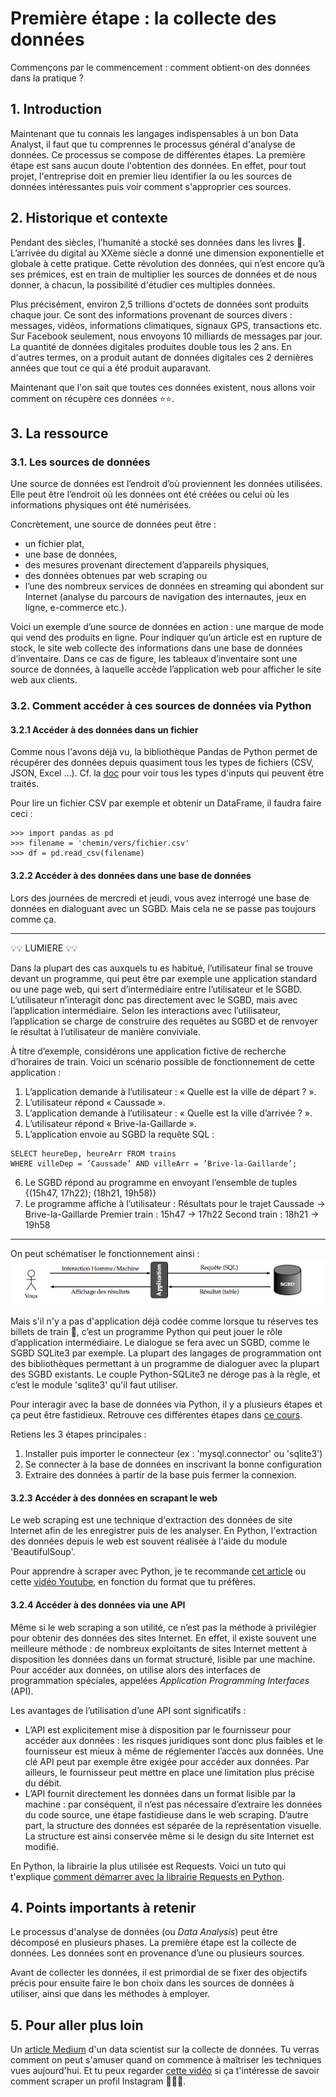 # Première étape : la collecte des données
Commençons par le commencement : comment obtient-on des données dans la pratique ?

## 1. Introduction
Maintenant que tu connais les langages indispensables à un bon Data Analyst, il faut que tu comprennes le processus général d'analyse de données. Ce processus se compose de différentes étapes. La première étape est sans aucun doute l'obtention des données. En effet, pour tout projet, l'entreprise doit en premier lieu identifier la ou les sources de données intéressantes puis voir comment s'approprier ces sources.

## 2. Historique et contexte
Pendant des siècles, l’humanité a stocké ses données dans les livres 📝. L’arrivée du digital au XXème siècle a donné une dimension exponentielle et globale à cette pratique. Cette révolution des données, qui n’est encore qu’à ses prémices, est en train de multiplier les sources de données et de nous donner, à chacun, la possibilité d'étudier ces multiples données.

Plus précisément, environ 2,5 trillions d'octets de données sont produits chaque jour. Ce sont des informations provenant de sources divers : messages, vidéos, informations climatiques, signaux GPS, transactions etc. Sur Facebook seulement, nous envoyons 10 milliards de messages par jour. La quantité de données digitales produites double tous les 2 ans. En d'autres termes, on a produit autant de données digitales ces 2 dernières années que tout ce qui a été produit auparavant. 

Maintenant que l'on sait que toutes ces données existent, nous allons voir comment on récupère ces données ⭐️⭐️.

## 3. La ressource

### 3.1. Les sources de données
Une source de données est l’endroit d’où proviennent les données utilisées. Elle peut être l’endroit où les données ont été créées ou celui où les informations physiques ont été numérisées. 

Concrètement, une source de données peut être : 
- un fichier plat, 
- une base de données, 
- des mesures provenant directement d’appareils physiques, 
- des données obtenues par web scraping ou 
- l’une des nombreux services de données en streaming qui abondent sur Internet (analyse du parcours de navigation des internautes, jeux en ligne, e-commerce etc.).

Voici un exemple d’une source de données en action : une marque de mode qui vend des produits en ligne. Pour indiquer qu’un article est en rupture de stock, le site web collecte des informations dans une base de données d’inventaire. Dans ce cas de figure, les tableaux d’inventaire sont une source de données, à laquelle accède l’application web pour afficher le site web aux clients.


### 3.2. Comment accéder à ces sources de données via Python

#### 3.2.1 Accéder à des données dans un fichier 
Comme nous l'avons déjà vu, la bibliothèque Pandas de Python permet de récupérer des données depuis quasiment tous les types de fichiers (CSV, JSON, Excel ...). Cf. la [doc](https://pandas.pydata.org/pandas-docs/dev/user_guide/io.html) pour voir tous les types d'inputs qui peuvent être traités. 

Pour lire un fichier CSV par exemple et obtenir un DataFrame, il faudra faire ceci : 
```
>>> import pandas as pd
>>> filename = 'chemin/vers/fichier.csv'
>>> df = pd.read_csv(filename)
```

#### 3.2.2 Accéder à des données dans une base de données
Lors des journées de mercredi et jeudi, vous avez interrogé une base de données en dialoguant avec un SGBD. Mais cela ne se passe pas toujours comme ça. 

___

💡💡  LUMIERE 💡💡

Dans la plupart des cas auxquels tu es habitué, l’utilisateur final se trouve devant un programme, qui peut être par exemple une application standard ou une page web, qui sert d’intermédiaire entre l’utilisateur et le SGBD. L’utilisateur n’interagit donc pas directement avec le SGBD, mais avec l’application intermédiaire. Selon les interactions avec l’utilisateur, l’application se charge de construire des requêtes au SGBD et de renvoyer le résultat à l’utilisateur de manière conviviale.

À titre d’exemple, considérons une application fictive de recherche d’horaires de train. Voici un scénario possible de fonctionnement de cette application :
1. L’application demande à l’utilisateur : « Quelle est la ville de départ ? ».
2. L’utilisateur répond « Caussade ».
3. L’application demande à l’utilisateur : « Quelle est la ville d’arrivée ? ».
4. L’utilisateur répond « Brive-la-Gaillarde ».
5. L’application envoie au SGBD la requête SQL :
```
SELECT heureDep, heureArr FROM trains
WHERE villeDep = ’Caussade’ AND villeArr = ’Brive-la-Gaillarde’;
```
6. Le SGBD répond au programme en envoyant l’ensemble de tuples {(15h47, 17h22); (18h21, 19h58)}
7. Le programme affiche à l’utilisateur :
Résultats pour le trajet Caussade -> Brive-la-Gaillarde
Premier train : 15h47 -> 17h22
Second train : 18h21 -> 19h58

___

On peut schématiser le fonctionnement ainsi :
![fonctionnement](https://github.com/TheHackingProject/data-analyst/blob/master/week_01/day_05/Capture%20d%E2%80%99e%CC%81cran%202021-08-23%20a%CC%80%2017.56.06.png)


Mais s'il n'y a pas d'application déjà codée comme lorsque tu réserves tes billets de train 😤, c’est un programme Python qui peut jouer le rôle d’application intermédiaire. Le dialogue se fera avec un SGBD, comme le SGBD SQLite3 par exemple. La plupart des langages de programmation ont des bibliothèques permettant à un programme de dialoguer avec la plupart des SGBD existants. Le couple Python-SQLite3 ne déroge pas à la règle, et c’est le module 'sqlite3' qu'il faut utiliser.

Pour interagir avec la base de données via Python, il y a plusieurs étapes et ça peut être fastidieux. 
Retrouve ces différentes étapes dans [ce cours](https://python.antoinepernot.fr/cours.php?course=chap6). 

Retiens les 3 étapes principales : 
1) Installer puis importer le connecteur (ex : 'mysql.connector' ou 'sqlite3')
2) Se connecter à la base de données en inscrivant la bonne configuration
3) Extraire des données à partir de la base puis fermer la connexion.


#### 3.2.3 Accéder à des données en scrapant le web

Le web scraping est une technique d'extraction des données de site Internet afin de les enregistrer puis de les analyser. En Python, l'extraction des données depuis le web est souvent réalisée à l'aide du module 'BeautifulSoup'.

Pour apprendre à scraper avec Python, je te recommande [cet article](https://medium.com/france-school-of-ai/web-scraping-avec-python-apprenez-%C3%A0-utiliser-beautifulsoup-proxies-et-un-faux-user-agent-d7bfb66b6556) ou cette [vidéo Youtube](https://www.youtube.com/watch?v=Wvc2ZqdIPpk), en fonction du format que tu préfères.


#### 3.2.4 Accéder à des données via une API

Même si le web scraping a son utilité, ce n’est pas la méthode à privilégier pour obtenir des données des sites Internet. En effet, il existe souvent une meilleure méthode : de nombreux exploitants de sites Internet mettent à disposition les données dans un format structuré, lisible par une machine. Pour accéder aux données, on utilise alors des interfaces de programmation spéciales, appelées *Application Programming Interfaces* (API).

Les avantages de l’utilisation d’une API sont significatifs :
- L’API est explicitement mise à disposition par le fournisseur pour accéder aux données : les risques juridiques sont donc plus faibles et le fournisseur est mieux à même de réglementer l’accès aux données. Une clé API peut par exemple être exigée pour accéder aux données. Par ailleurs, le fournisseur peut mettre en place une limitation plus précise du débit.
- L’API fournit directement les données dans un format lisible par la machine : par conséquent, il n’est pas nécessaire d’extraire les données du code source, une étape fastidieuse dans le web scraping. D’autre part, la structure des données est séparée de la représentation visuelle. La structure est ainsi conservée même si le design du site Internet est modifié.

En Python, la librairie la plus utilisée est Requests. Voici un tuto qui t'explique [comment démarrer avec la librairie Requests en Python](https://www.digitalocean.com/community/tutorials/how-to-get-started-with-the-requests-library-in-python-fr).


## 4. Points importants à retenir
Le processus d'analyse de données (ou *Data Analysis*) peut être décomposé en plusieurs phases. La première étape est la collecte de données. Les données sont en provenance d’une ou plusieurs sources. 

Avant de collecter les données, il est primordial de se fixer des objectifs précis pour ensuite faire le bon choix dans les sources de données à utiliser, ainsi que dans les méthodes à employer.


## 5. Pour aller plus loin
Un [article Medium](https://medium.com/@rachidj/collecter-les-donn%C3%A9es-rapidement-et-efficacement-df7dd78b1ac0) d'un data scientist sur la collecte de données. Tu verras comment on peut s'amuser quand on commence à maîtriser les techniques vues aujourd'hui.
Et tu peux regarder [cette vidéo](https://www.youtube.com/watch?v=HYNZixyYrW4) si ça t'intéresse de savoir comment scraper un profil Instagram 👹👹👹.
